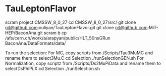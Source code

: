 # TauLeptonFlavor

scram project CMSSW_8_0_27
cd CMSSW_8_0_27/src/
git clone git@github.com:xuliyan/TauLeptonFlavor.git 
git clone git@github.com:MiT-HEP/BaconAna.git
scram b
cp /afs/cern.ch/work/a/arapyan/public/HLT_50nsGRun BaconAna/DataFormats/data/

To run the selection:
For MC, copy scripts from /Scripts/Tau3MuMC and rename them to select3Mu.C
cd Selection
./runSelectionGEN.sh
For Normalization, copy scriptz from /Scripts/Ds2MuPiData and rename them to selectDsPhiPi.X
cd Selection
./runSelection.sh
